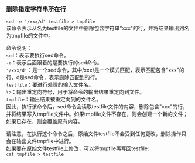 ### 删除指定字符串所在行
`sed -e '/xxx/d' testfile > tmpfile`  
该命令表示从名为testfile的文件中删除包含字符串"xxx"的行，并将结果输出到名为tmpfile的文件中。

命令说明：   
`sed`：表示要执行sed命令。   
`-e`：表示后面跟着的是要执行的sed命令。   
`'/xxx/d'`：是一个sed命令，其中/xxx/是一个模式匹配，表示匹配包含"xxx"的行，d是sed命令，表示删除匹配到的行。   
`testfile`：要进行处理的输入文件名。  
`\>`：输出重定向符号，用于将命令的输出结果重定向到文件。   
`tmpfile`：输出结果被重定向到的文件名。   
因此，执行该命令后，sed命令会读取testfile文件的内容，删除包含"xxx"的行，并将结果写入tmpfile文件中。如果tmpfile文件不存在，则会创建一个新的文件；如果已存在，则会覆盖原有内容。   

请注意，在执行这个命令之后，原始文件testfile不会受到任何更改，删除操作只会在输出文件tmpfile中进行。   
如果要在原始文件testfile上修改，可以将tmpfile再写回testfile:   
`cat tmpfile > testfile`

